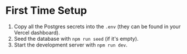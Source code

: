 # First Time Setup

1. Copy all the Postgres secrets into the `.env` (they can be found in your Vercel dashboard).
2. Seed the database with `npm run seed` (if it's empty).
3. Start the development server with `npm run dev`.
